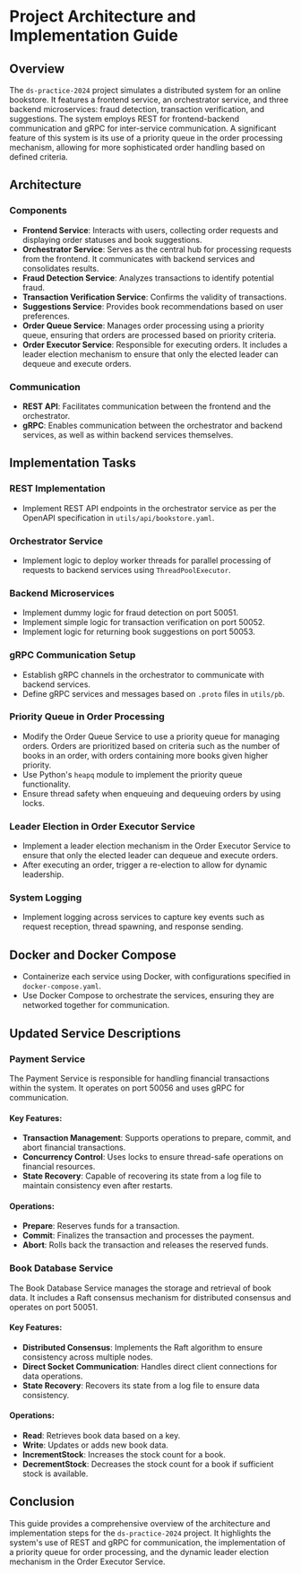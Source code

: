 # Project Architecture and Implementation Guide

## Overview

The `ds-practice-2024` project simulates a distributed system for an online bookstore. It features a frontend service, an orchestrator service, and three backend microservices: fraud detection, transaction verification, and suggestions. The system employs REST for frontend-backend communication and gRPC for inter-service communication. A significant feature of this system is its use of a priority queue in the order processing mechanism, allowing for more sophisticated order handling based on defined criteria.

## Architecture

### Components

- **Frontend Service**: Interacts with users, collecting order requests and displaying order statuses and book suggestions.
- **Orchestrator Service**: Serves as the central hub for processing requests from the frontend. It communicates with backend services and consolidates results.
- **Fraud Detection Service**: Analyzes transactions to identify potential fraud.
- **Transaction Verification Service**: Confirms the validity of transactions.
- **Suggestions Service**: Provides book recommendations based on user preferences.
- **Order Queue Service**: Manages order processing using a priority queue, ensuring that orders are processed based on priority criteria.
- **Order Executor Service**: Responsible for executing orders. It includes a leader election mechanism to ensure that only the elected leader can dequeue and execute orders.

### Communication

- **REST API**: Facilitates communication between the frontend and the orchestrator.
- **gRPC**: Enables communication between the orchestrator and backend services, as well as within backend services themselves.

## Implementation Tasks

### REST Implementation

- Implement REST API endpoints in the orchestrator service as per the OpenAPI specification in `utils/api/bookstore.yaml`.

### Orchestrator Service

- Implement logic to deploy worker threads for parallel processing of requests to backend services using `ThreadPoolExecutor`.

### Backend Microservices

- Implement dummy logic for fraud detection on port 50051.
- Implement simple logic for transaction verification on port 50052.
- Implement logic for returning book suggestions on port 50053.

### gRPC Communication Setup

- Establish gRPC channels in the orchestrator to communicate with backend services.
- Define gRPC services and messages based on `.proto` files in `utils/pb`.

### Priority Queue in Order Processing

- Modify the Order Queue Service to use a priority queue for managing orders. Orders are prioritized based on criteria such as the number of books in an order, with orders containing more books given higher priority.
- Use Python's `heapq` module to implement the priority queue functionality.
- Ensure thread safety when enqueuing and dequeuing orders by using locks.

### Leader Election in Order Executor Service

- Implement a leader election mechanism in the Order Executor Service to ensure that only the elected leader can dequeue and execute orders.
- After executing an order, trigger a re-election to allow for dynamic leadership.

### System Logging

- Implement logging across services to capture key events such as request reception, thread spawning, and response sending.

## Docker and Docker Compose

- Containerize each service using Docker, with configurations specified in `docker-compose.yaml`.
- Use Docker Compose to orchestrate the services, ensuring they are networked together for communication.

## Updated Service Descriptions

### Payment Service
The Payment Service is responsible for handling financial transactions within the system. It operates on port 50056 and uses gRPC for communication.

#### Key Features:
- **Transaction Management**: Supports operations to prepare, commit, and abort financial transactions.
- **Concurrency Control**: Uses locks to ensure thread-safe operations on financial resources.
- **State Recovery**: Capable of recovering its state from a log file to maintain consistency even after restarts.

#### Operations:
- **Prepare**: Reserves funds for a transaction.
- **Commit**: Finalizes the transaction and processes the payment.
- **Abort**: Rolls back the transaction and releases the reserved funds.

### Book Database Service
The Book Database Service manages the storage and retrieval of book data. It includes a Raft consensus mechanism for distributed consensus and operates on port 50051.

#### Key Features:
- **Distributed Consensus**: Implements the Raft algorithm to ensure consistency across multiple nodes.
- **Direct Socket Communication**: Handles direct client connections for data operations.
- **State Recovery**: Recovers its state from a log file to ensure data consistency.

#### Operations:
- **Read**: Retrieves book data based on a key.
- **Write**: Updates or adds new book data.
- **IncrementStock**: Increases the stock count for a book.
- **DecrementStock**: Decreases the stock count for a book if sufficient stock is available.

## Conclusion

This guide provides a comprehensive overview of the architecture and implementation steps for the `ds-practice-2024` project. It highlights the system's use of REST and gRPC for communication, the implementation of a priority queue for order processing, and the dynamic leader election mechanism in the Order Executor Service.